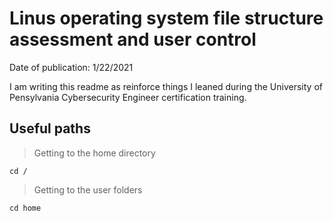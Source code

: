 
# Linus operating system file structure assessment and user control

Date of publication: 1/22/2021

I am writing this readme as reinforce things I leaned during the University of Pensylvania Cybersecurity Engineer certification training.

## Useful paths

> Getting to the home directory

`cd /` 

> Getting to the user folders

`cd home`
